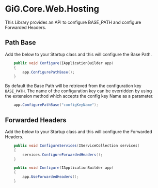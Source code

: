 # GiG.Core.Web.Hosting

This Library provides an API to configure BASE_PATH and configure Forwarded Headers.

## Path Base

Add the below to your Startup class and this will configure the Base Path.
 
```csharp
    public void Configure(IApplicationBuilder app)
    {   
        app.ConfigurePathBase();
    }
```
By default the Base Path will be retrieved from the configuration key `BASE_PATH`.  The name of the configuration key can be overridden by using the extension method which accepts the config key Name as a parameter.  

```csharp
    app.ConfigurePathBase("configKeyName");
```

##  Forwarded Headers

Add the below to your Startup class and this will configure the Forwarded Headers.
 
```csharp
    public void ConfigureServices(IServiceCollection services)
    {
        services.ConfigureForwardedHeaders();
    }

    public void Configure(IApplicationBuilder app)
    {
        app.UseForwardedHeaders();
    }
```

